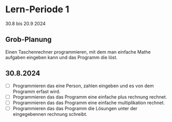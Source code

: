
# Lern-Periode 1

30.8 bis 20.9 2024

## Grob-Planung

Einen Taschenrechner programmieren, mit dem man einfache Mathe aufgaben eingeben kann und das Programm die löst.

## 30.8.2024

- [ ] Programmieren das eine Person, zahlen eingeben und es von dem Programm erfast wird. 
- [ ] Programmieren das das Programm eine einfache plus rechnung rechnet.
- [ ] Programmieren das das Programm eine einfache multiplikation rechnet.
- [ ] Programmieren das das Programm die Lösungen unter der eingegebennen rechnung schreibt.
